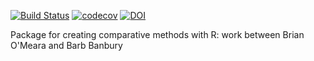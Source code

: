 [![Build Status](https://travis-ci.org/bomeara/treevo.svg)](https://travis-ci.org/bomeara/treevo) [![codecov](https://codecov.io/gh/bomeara/treevo/branch/master/graph/badge.svg)](https://codecov.io/gh/bomeara/treevo)
[![DOI](https://zenodo.org/badge/41578359.svg)](https://zenodo.org/badge/latestdoi/41578359)


Package for creating comparative methods with R: work between Brian O'Meara and Barb Banbury



